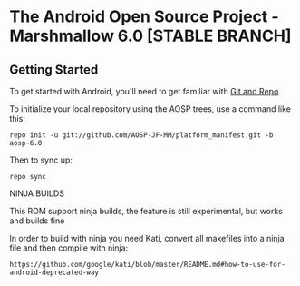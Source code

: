The Android Open Source Project - Marshmallow 6.0 [STABLE BRANCH]
===========


Getting Started
---------------

To get started with Android, you'll need to get familiar with [Git and Repo](http://source.android.com/source/using-repo.html).

To initialize your local repository using the AOSP trees, use a command like this:

    repo init -u git://github.com/AOSP-JF-MM/platform_manifest.git -b aosp-6.0

Then to sync up:

    repo sync


NINJA BUILDS

This ROM support ninja builds, the feature is still experimental, but works and builds fine

In order to build with ninja you need Kati, convert all makefiles into a ninja file and then compile with ninja:

    https://github.com/google/kati/blob/master/README.md#how-to-use-for-android-deprecated-way
